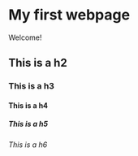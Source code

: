 # My first webpage

Welcome!

## This is a h2

### This is a h3

#### This is a h4

##### This is a h5

###### This is a h6



